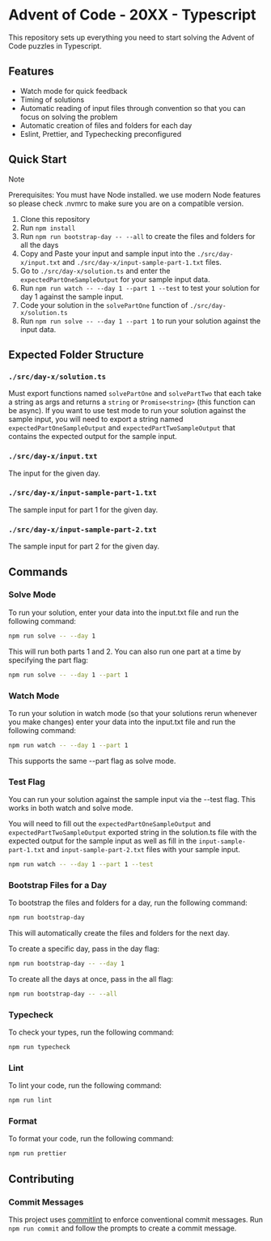 # Advent of Code - 20XX - Typescript

This repository sets up everything you need to start solving the Advent of Code puzzles in Typescript.

## Features

- Watch mode for quick feedback
- Timing of solutions
- Automatic reading of input files through convention so that you can focus on solving the problem
- Automatic creation of files and folders for each day
- Eslint, Prettier, and Typechecking preconfigured

## Quick Start

> [!NOTE]  
> Prerequisites: You must have Node installed. we use modern Node features so please check .nvmrc to make sure you are on a compatible version.

1. Clone this repository
2. Run `npm install`
3. Run `npm run bootstrap-day -- --all` to create the files and folders for all the days
4. Copy and Paste your input and sample input into the `./src/day-x/input.txt` and `./src/day-x/input-sample-part-1.txt` files.
5. Go to `./src/day-x/solution.ts` and enter the `expectedPartOneSampleOutput` for your sample input data.
6. Run `npm run watch -- --day 1 --part 1 --test` to test your solution for day 1 against the sample input.
7. Code your solution in the `solvePartOne` function of `./src/day-x/solution.ts`
8. Run `npm run solve -- --day 1 --part 1` to run your solution against the input data.

## Expected Folder Structure

### `./src/day-x/solution.ts`

Must export functions named `solvePartOne` and `solvePartTwo` that each take a string as args and returns a `string` or `Promise<string>`
(this function can be async). If you want to use test mode to run your solution against the sample input, you will need to export a string named `expectedPartOneSampleOutput` and `expectedPartTwoSampleOutput` that contains the expected output for the sample input.

### `./src/day-x/input.txt`

The input for the given day.

### `./src/day-x/input-sample-part-1.txt`

The sample input for part 1 for the given day.

### `./src/day-x/input-sample-part-2.txt`

The sample input for part 2 for the given day.

## Commands

### Solve Mode

To run your solution, enter your data into the input.txt file and run the following command:

```bash
npm run solve -- --day 1
```

This will run both parts 1 and 2. You can also run one part at a time by specifying the part flag:

```bash
npm run solve -- --day 1 --part 1
```

### Watch Mode

To run your solution in watch mode (so that your solutions rerun whenever you make changes)
enter your data into the input.txt file and run the following command:

```bash
npm run watch -- --day 1 --part 1
```

This supports the same --part flag as solve mode.

### Test Flag

You can run your solution against the sample input via the --test flag. This works in both watch and solve mode.

You will need to fill out the `expectedPartOneSampleOutput` and `expectedPartTwoSampleOutput` exported string in the solution.ts file with
the expected output for the sample input as well as fill in the `input-sample-part-1.txt` and `input-sample-part-2.txt` files with your sample input.

```bash
npm run watch -- --day 1 --part 1 --test
```

### Bootstrap Files for a Day

To bootstrap the files and folders for a day, run the following command:

```bash
npm run bootstrap-day
```

This will automatically create the files and folders for the next day.

To create a specific day, pass in the day flag:

```bash
npm run bootstrap-day -- --day 1
```

To create all the days at once, pass in the all flag:

```bash
npm run bootstrap-day -- --all
```

### Typecheck

To check your types, run the following command:

```bash
npm run typecheck
```

### Lint

To lint your code, run the following command:

```bash
npm run lint
```

### Format

To format your code, run the following command:

```bash
npm run prettier
```

## Contributing

### Commit Messages

This project uses [commitlint](https://commitlint.js.org/#/) to enforce conventional commit messages. Run `npm run commit` and follow the prompts to create a commit message.
